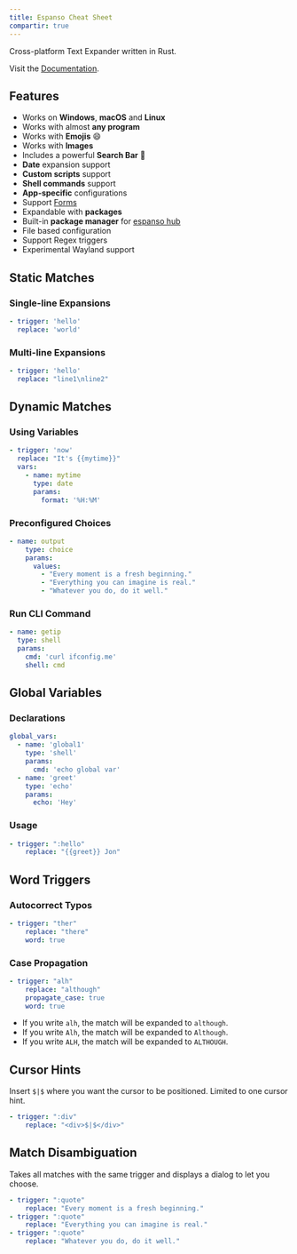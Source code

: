 ```yaml
---
title: Espanso Cheat Sheet
compartir: true
---
```


Cross-platform Text Expander written in Rust.

Visit the [Documentation](https://espanso.org/docs/get-started/).

## Features

- Works on **Windows**, **macOS** and **Linux**
- Works with almost **any program**
- Works with **Emojis** 😄
- Works with **Images**
- Includes a powerful **Search Bar** 🔎
- **Date** expansion support
- **Custom scripts** support
- **Shell commands** support
- **App-specific** configurations
- Support [Forms](https://espanso.org/docs/matches/forms/)
- Expandable with **packages**
- Built-in **package manager** for [espanso hub](https://hub.espanso.org/)
- File based configuration
- Support Regex triggers
- Experimental Wayland support

## Static Matches

### Single-line Expansions

```yml
- trigger: 'hello'
  replace: 'world'
```

### Multi-line Expansions

```yml
- trigger: 'hello'
  replace: "line1\nline2"
```

## Dynamic Matches

### Using Variables

```yml
- trigger: 'now'
  replace: "It's {{mytime}}"
  vars:
    - name: mytime
      type: date
      params:
        format: '%H:%M'
```

### Preconfigured Choices

```yml
- name: output
    type: choice
    params:
      values:
        - "Every moment is a fresh beginning."
        - "Everything you can imagine is real."
        - "Whatever you do, do it well."
```

### Run CLI Command

```yaml
- name: getip
  type: shell
  params:
    cmd: 'curl ifconfig.me'
    shell: cmd
```

## Global Variables

### Declarations

```yml
global_vars:
  - name: 'global1'
    type: 'shell'
    params:
      cmd: 'echo global var'
  - name: 'greet'
    type: 'echo'
    params:
      echo: 'Hey'
```

### Usage

```yml
- trigger: ":hello"
    replace: "{{greet}} Jon"
```

## Word Triggers

### Autocorrect Typos

```yml
- trigger: "ther"
    replace: "there"
    word: true
```

### Case Propagation

```yml
- trigger: "alh"
    replace: "although"
    propagate_case: true
    word: true
```

- If you write `alh`, the match will be expanded to `although`.
- If you write `Alh`, the match will be expanded to `Although`.
- If you write `ALH`, the match will be expanded to `ALTHOUGH`.

## Cursor Hints

Insert `$|$` where you want the cursor to be positioned. Limited to one cursor hint.

```yml
- trigger: ":div"
    replace: "<div>$|$</div>"
```

## Match Disambiguation

Takes all matches with the same trigger and displays a dialog to let you choose.

```yml
- trigger: ":quote"
    replace: "Every moment is a fresh beginning."
- trigger: ":quote"
    replace: "Everything you can imagine is real."
- trigger: ":quote"
    replace: "Whatever you do, do it well."
```
